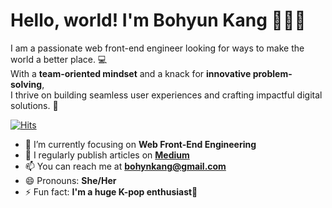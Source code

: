 # Hello, world! I'm Bohyun Kang 🙋🏻‍♀️
I am a passionate web front-end engineer looking for ways to make the world a better place. 💻  
With a **team-oriented mindset** and a knack for **innovative problem-solving**,<br/>
I thrive on building seamless user experiences and crafting impactful digital solutions. 🚀  



[![Hits](https://hits.seeyoufarm.com/api/count/incr/badge.svg?url=https%3A%2F%2Fgithub.com%2Fbohyunkang&count_bg=%2379C83D&title_bg=%23555555&icon=&icon_color=%23E7E7E7&title=hits&edge_flat=false)](https://hits.seeyoufarm.com)

- 🔭 I’m currently focusing on **Web Front-End Engineering**
- 📝 I regularly publish articles on **[Medium](https://medium.com/@bohynkang)**
- 📫 You can reach me at **bohynkang@gmail.com**
- 😄 Pronouns: **She/Her**
- ⚡ Fun fact: **I'm a huge K-pop enthusiast💃**
